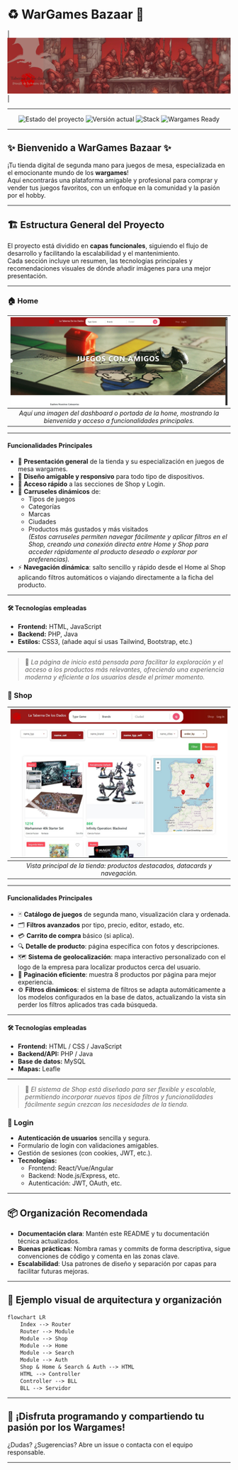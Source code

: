 # ♻️ WarGames Bazaar 🎲


| ![Bienvenida](view/images/readme/Taberna_de_los_dados.png) |

---


<p align="center">
  <img src="https://img.shields.io/badge/Estado-%F0%9F%9A%A7%20En%20Desarrollo-yellow" alt="Estado del proyecto" />
  <img src="https://img.shields.io/badge/Versi%C3%B3n-1.0.0-blue" alt="Versión actual" />
  <img src="https://img.shields.io/badge/Stack-Full%20Stack-green" alt="Stack" />
  <img src="https://img.shields.io/badge/Wargames%20Ready-%F0%9F%A7%AA-lightgrey" alt="Wargames Ready" />
</p>

---

## ✨ Bienvenido a **WarGames Bazaar** ✨

<!-- [Aquí puedes poner una imagen del dashboard de la Home o una captura principal de la web. Ejemplo:  
![Home Screenshot](assets/home.png) ] -->

¡Tu tienda digital de segunda mano para juegos de mesa, especializada en el emocionante mundo de los **wargames**!  
Aquí encontrarás una plataforma amigable y profesional para comprar y vender tus juegos favoritos, con un enfoque en la comunidad y la pasión por el hobby.

---

## 🏗️ Estructura General del Proyecto

El proyecto está dividido en **capas funcionales**, siguiendo el flujo de desarrollo y facilitando la escalabilidad y el mantenimiento.  
Cada sección incluye un resumen, las tecnologías principales y recomendaciones visuales de dónde añadir imágenes para una mejor presentación.

---

### 🏠 Home

| ![Vista principal del Home, bienvenida y carruseles](view/images/readme/portada.jpg) |
|:--:|
| _Aquí una imagen del dashboard o portada de la home, mostrando la bienvenida y acceso a funcionalidades principales._ |

---

#### Funcionalidades Principales

- 🎉 **Presentación general** de la tienda y su especialización en juegos de mesa wargames.
- 💎 **Diseño amigable y responsivo** para todo tipo de dispositivos.
- 🚀 **Acceso rápido** a las secciones de Shop y Login.
- 🎠 **Carruseles dinámicos** de:
  - Tipos de juegos
  - Categorías
  - Marcas
  - Ciudades
  - Productos más gustados y más visitados  
  *(Estos carruseles permiten navegar fácilmente y aplicar filtros en el Shop, creando una conexión directa entre Home y Shop para acceder rápidamente al producto deseado o explorar por preferencias).*
- ⚡ **Navegación dinámica**: salto sencillo y rápido desde el Home al Shop aplicando filtros automáticos o viajando directamente a la ficha del producto.

---

#### 🛠️ Tecnologías empleadas
- **Frontend:** HTML, JavaScript
- **Backend:** PHP, Java
- **Estilos:** CSS3, (añade aquí si usas Tailwind, Bootstrap, etc.)

---

> 📝 *La página de inicio está pensada para facilitar la exploración y el acceso a los productos más relevantes, ofreciendo una experiencia moderna y eficiente a los usuarios desde el primer momento.*


### 🛒 Shop

| ![Vista de la tienda, productos y datacards](view/images/readme/shop.jpg) |
|:--:|
| _Vista principal de la tienda: productos destacados, datacards y navegación._ |

---

#### Funcionalidades Principales

- 🃏 **Catálogo de juegos** de segunda mano, visualización clara y ordenada.
- 🗂️ **Filtros avanzados** por tipo, precio, editor, estado, etc.
- 💳 **Carrito de compra** básico (si aplica).
- 🔍 **Detalle de producto**: página específica con fotos y descripciones.
- 🗺️ **Sistema de geolocalización**: mapa interactivo personalizado con el logo de la empresa para localizar productos cerca del usuario.
- 🔄 **Paginación eficiente**: muestra 8 productos por página para mejor experiencia.
- ⚙️ **Filtros dinámicos**: el sistema de filtros se adapta automáticamente a los modelos configurados en la base de datos, actualizando la vista sin perder los filtros aplicados tras cada búsqueda.

---

#### 🛠️ Tecnologías empleadas
- **Frontend:** HTML / CSS / JavaScript
- **Backend/API:** PHP / Java
- **Base de datos:** MySQL
- **Mapas:** Leafle

---

> 📝 *El sistema de Shop está diseñado para ser flexible y escalable, permitiendo incorporar nuevos tipos de filtros y funcionalidades fácilmente según crezcan las necesidades de la tienda.*

### 🔐 Login

<!-- [Aquí imagen del formulario de login, con algún detalle visual. Ejemplo:  
![Login Screenshot](assets/login.png) ] -->

- **Autenticación de usuarios** sencilla y segura.
- Formulario de login con validaciones amigables.
- Gestión de sesiones (con cookies, JWT, etc.).
- **Tecnologías:**  
  - Frontend: React/Vue/Angular
  - Backend: Node.js/Express, etc.
  - Autenticación: JWT, OAuth, etc.

---

## 📦 Organización Recomendada

- **Documentación clara**: Mantén este README y tu documentación técnica actualizados.
- **Buenas prácticas**: Nombra ramas y commits de forma descriptiva, sigue convenciones de código y comenta en las zonas clave.
- **Escalabilidad**: Usa patrones de diseño y separación por capas para facilitar futuras mejoras.

---

## 🎨 Ejemplo visual de arquitectura y organización

```mermaid
flowchart LR
    Index --> Router
    Router --> Module
    Module --> Shop
    Module --> Home
    Module --> Search
    Module --> Auth
    Shop & Home & Search & Auth --> HTML
    HTML --> Controller
    Controller --> BLL
    BLL --> Servidor
```

---

## 🚀 ¡Disfruta programando y compartiendo tu pasión por los Wargames!

¿Dudas? ¿Sugerencias? Abre un issue o contacta con el equipo responsable.

---
